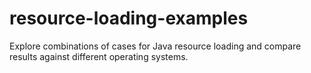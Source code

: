 # resource-loading-examples
Explore combinations of cases for Java resource loading and compare results against different operating systems. 
